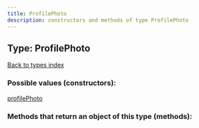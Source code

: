 ```yaml
---
title: ProfilePhoto
description: constructors and methods of type ProfilePhoto
---
```

## Type: ProfilePhoto  
[Back to types index](index.md)



### Possible values (constructors):

[profilePhoto](../constructors/profilePhoto.md)  



### Methods that return an object of this type (methods):



